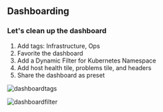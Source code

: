 ## Dashboarding

### Let's clean up the dashboard
1. Add tags: Infrastructure, Ops
2. Favorite the dashboard
3. Add a Dynamic Filter for Kubernetes Namespace
4. Add host health tile, problems tile, and headers
5. Share the dashboard as preset

![dashboardtags](../../assets/images/dashboardtags.png)

![dashboardfilter](../../assets/images/dashboardfilter.png)
